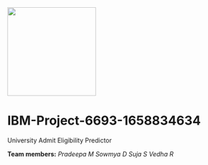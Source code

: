 <img src="" data-canonical-src="" width="200" />

# IBM-Project-6693-1658834634
University Admit Eligibility Predictor

**Team members:**
_Pradeepa M
Sowmya D
Suja S
Vedha R_
